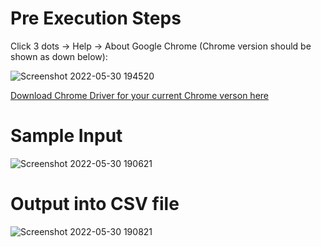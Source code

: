 # Pre Execution Steps

Click 3 dots -> Help -> About Google Chrome (Chrome version should be shown as down below):

![Screenshot 2022-05-30 194520](https://user-images.githubusercontent.com/76675748/171072001-d4557bfd-54c5-42f7-aff5-64942d4c48be.png)

[Download Chrome Driver for your current Chrome verson here](https://chromedriver.chromium.org/downloads)

# Sample Input

![Screenshot 2022-05-30 190621](https://user-images.githubusercontent.com/76675748/171069949-8c34469e-1a8e-4d50-b4fc-ce5a46f0c20c.png)

# Output into CSV file

![Screenshot 2022-05-30 190821](https://user-images.githubusercontent.com/76675748/171069968-5e398fc9-4a79-4e08-b689-c3d2183d55af.png)
